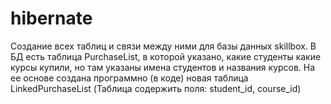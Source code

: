 # hibernate
Создание всех таблиц и связи между ними для базы данных skillbox.
 В БД есть таблица PurchaseList, в которой указано, какие студенты какие курсы купили, но там указаны имена студентов и названия курсов. 
На ее основе создана программно (в коде) новая таблица  LinkedPurchaseList (Таблица содержить поля: student_id, course_id)